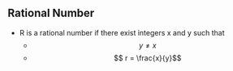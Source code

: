 ## Rational Number
- R is a rational number if there exist integers x and y such that
	- $$ y \neq x $$
	- $$ r = \frac{x}{y}$$
